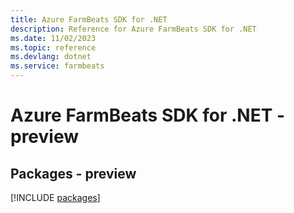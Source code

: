 ```yaml
---
title: Azure FarmBeats SDK for .NET
description: Reference for Azure FarmBeats SDK for .NET
ms.date: 11/02/2023
ms.topic: reference
ms.devlang: dotnet
ms.service: farmbeats
---
```

# Azure FarmBeats SDK for .NET - preview
## Packages - preview
[!INCLUDE [packages](farmbeats-index.md)]